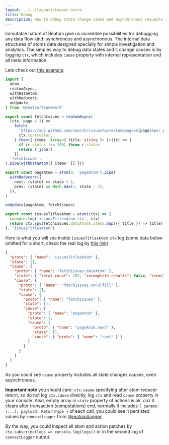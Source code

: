 ```yaml
---
layout: ../../layouts/Layout.astro
title: Debug
description: How to debug state change cause and asynchronous requests
---
```


Immutable nature of Reatom give us incredible possibilities for debugging any data flow kind: synchronous and asynchronous. The internal data structures of atoms data designed specially for simple investigation and analytics. The simples way to debug data states and it change causes is by logging `ctx`, which includes `cause` property with internal representation and all meta information.

Lets check out [this example](https://replit.com/@artalar/reatom-debug-example#src/App.tsx).

```ts
import {
  atom,
  reatomAsync,
  withDataAtom,
  withReducers,
  onUpdate,
} from '@reatom/framework'

export const fetchIssues = reatomAsync(
  (ctx, page = 1) =>
    fetch(
      `https://api.github.com/search/issues?q=reatom&page=${page}&per_page=10`,
      ctx.controller,
    ).then<{ items: Array<{ title: string }> }>((r) => {
      if (r.status !== 200) throw r.status
      return r.json()
    }),
  'fetchIssues',
).pipe(withDataAtom({ items: [] }))

export const pageAtom = atom(0, 'pageAtom').pipe(
  withReducers({
    next: (state) => state + 1,
    prev: (state) => Math.max(1, state - 1),
  }),
)

onUpdate(pageAtom, fetchIssues)

export const issuesTitlesAtom = atom((ctx) => {
  console.log('issuesTitlesAtom ctx', ctx)
  return ctx.spy(fetchIssues.dataAtom).items.map(({ title }) => title)
}, 'issuesTitlesAtom')
```

Here is what you will see inside `issuesTitlesAtom ctx` log (some data below omitted for a short, check the real log by [this link](https://reatom-debug-example.artalar.repl.co))

```json
{
  "proto": { "name": "issuesTitlesAtom" },
  "state": [],
  "cause": {
    "proto": { "name": "fetchIssues.dataAtom" },
    "state": { "total_count": 202, "incomplete_results": false, "items": [] },
    "cause": {
      "proto": { "name": "fetchIssues.onFulfill" },
      "state": [],
      "cause": {
        "proto": { "name": "fetchIssues" },
        "state": [],
        "cause": {
          "proto": { "name": "pageAtom" },
          "state": 1,
          "cause": {
            "proto": { "name": "pageAtom.next" },
            "state": [],
            "cause": { "proto": { "name": "root" } }
          }
        }
      }
    }
  }
}
```

As you could see `cause` property includes all state changes causes, even asynchronous.

**Important note** you should care: `ctx.cause` specifying after atom reducer return, so do not log `ctx.cause` directly, log `ctx` and read `cause` property in your console. Also, empty array in `state` property of actions is ok, coz it clears after transaction (computations) end, normally it includes `{ params: [...], payload: ReturnType }` of each call, you could see it persisted values by `connectLogger` from [@reatom/logger](https://www.reatom.dev/packages/logger).

By the way, you could inspect all atom and action patches by `ctx.subscribe(logs => console.log(logs))` or in the second log of `connectLogger` output.

